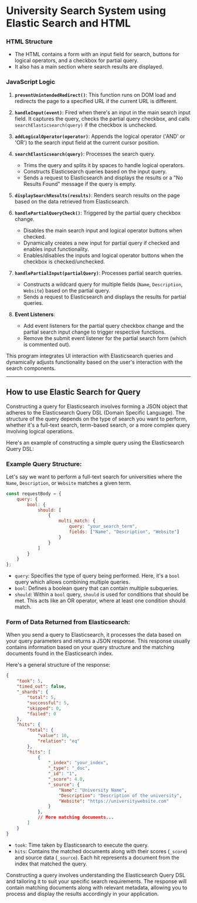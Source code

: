 # University Search System using Elastic Search and HTML

### HTML Structure
- The HTML contains a form with an input field for search, buttons for logical operators, and a checkbox for partial query.
- It also has a main section where search results are displayed.

### JavaScript Logic
1. **`preventUnintendedRedirect()`**: This function runs on DOM load and redirects the page to a specified URL if the current URL is different.

2. **`handleInput(event)`**: Fired when there's an input in the main search input field. It captures the query, checks the partial query checkbox, and calls `searchElasticsearch(query)` if the checkbox is unchecked.

3. **`addLogicalOperator(operator)`**: Appends the logical operator ('AND' or 'OR') to the search input field at the current cursor position.

4. **`searchElasticsearch(query)`**: Processes the search query.
    - Trims the query and splits it by spaces to handle logical operators.
    - Constructs Elasticsearch queries based on the input query.
    - Sends a request to Elasticsearch and displays the results or a "No Results Found" message if the query is empty.

5. **`displaySearchResults(results)`**: Renders search results on the page based on the data retrieved from Elasticsearch.

6. **`handlePartialQueryCheck()`**: Triggered by the partial query checkbox change.
    - Disables the main search input and logical operator buttons when checked.
    - Dynamically creates a new input for partial query if checked and enables input functionality.
    - Enables/disables the inputs and logical operator buttons when the checkbox is checked/unchecked.

7. **`handlePartialInput(partialQuery)`**: Processes partial search queries.
    - Constructs a wildcard query for multiple fields (`Name`, `Description`, `Website`) based on the partial query.
    - Sends a request to Elasticsearch and displays the results for partial queries.

8. **Event Listeners**:
    - Add event listeners for the partial query checkbox change and the partial search input change to trigger respective functions.
    - Remove the submit event listener for the partial search form (which is commented out).

This program integrates UI interaction with Elasticsearch queries and dynamically adjusts functionality based on the user's interaction with the search components.

<hr>

## How to use Elastic Search for Query

Constructing a query for Elasticsearch involves forming a JSON object that adheres to the Elasticsearch Query DSL (Domain Specific Language). The structure of the query depends on the type of search you want to perform, whether it's a full-text search, term-based search, or a more complex query involving logical operations.

Here's an example of constructing a simple query using the Elasticsearch Query DSL:

### Example Query Structure:

Let's say we want to perform a full-text search for universities where the `Name`, `Description`, or `Website` matches a given term.

```javascript
const requestBody = {
    query: {
        bool: {
            should: [
                {
                    multi_match: {
                        query: "your_search_term",
                        fields: ["Name", "Description", "Website"]
                    }
                }
            ]
        }
    }
};
```

- `query`: Specifies the type of query being performed. Here, it's a `bool` query which allows combining multiple queries.
- `bool`: Defines a boolean query that can contain multiple subqueries.
- `should`: Within a `bool` query, `should` is used for conditions that should be met. This acts like an OR operator, where at least one condition should match.

### Form of Data Returned from Elasticsearch:

When you send a query to Elasticsearch, it processes the data based on your query parameters and returns a JSON response. This response usually contains information based on your query structure and the matching documents found in the Elasticsearch index.

Here's a general structure of the response:

```json
{
    "took": 5,
    "timed_out": false,
    "_shards": {
        "total": 5,
        "successful": 5,
        "skipped": 0,
        "failed": 0
    },
    "hits": {
        "total": {
            "value": 10,
            "relation": "eq"
        },
        "hits": [
            {
                "_index": "your_index",
                "_type": "_doc",
                "_id": "1",
                "_score": 4.0,
                "_source": {
                    "Name": "University Name",
                    "Description": "Description of the university",
                    "Website": "https://universitywebsite.com"
                }
            },
            // More matching documents...
        ]
    }
}
```

- `took`: Time taken by Elasticsearch to execute the query.
- `hits`: Contains the matched documents along with their scores (`_score`) and source data (`_source`). Each hit represents a document from the index that matched the query.

Constructing a query involves understanding the Elasticsearch Query DSL and tailoring it to suit your specific search requirements. The response will contain matching documents along with relevant metadata, allowing you to process and display the results accordingly in your application.